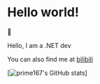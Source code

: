 # Hello world!

👋

Hello, I am a .NET dev

You can also find me at [bilibili](https://space.bilibili.com/47754706)

[![prime167's GitHub stats](https://github-readme-stats.vercel.app/api?username=prime167&show_icons=true&theme=radical)]

